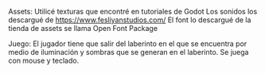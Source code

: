 Assets:
Utilicé texturas que encontré en tutoriales de Godot
Los sonidos los descargué de https://www.fesliyanstudios.com/
El font lo descargué de la tienda de assets se llama Open Font Package

Juego:
El jugador tiene que salir del laberinto en el que se encuentra por medio de iluminación y sombras que se generan en el laberinto.
Se juega con mouse y teclado.

